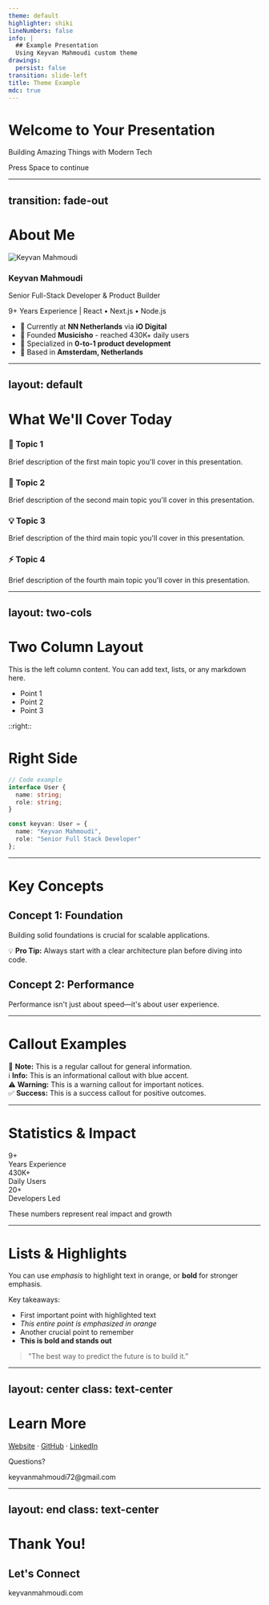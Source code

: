 ```yaml
---
theme: default
highlighter: shiki
lineNumbers: false
info: |
  ## Example Presentation
  Using Keyvan Mahmoudi custom theme
drawings:
  persist: false
transition: slide-left
title: Theme Example
mdc: true
---
```


<style src="./style.css"></style>

# Welcome to Your Presentation

Building Amazing Things with Modern Tech

<div class="pt-12">
  <span @click="$slidev.nav.next" class="px-2 py-1 rounded cursor-pointer" hover="bg-white bg-opacity-10">
    Press Space to continue <carbon:arrow-right class="inline"/>
  </span>
</div>

<div class="abs-br m-6 flex gap-2">
  <a href="https://keyvanmahmoudi.com" target="_blank" alt="Website"
    class="text-xl slidev-icon-btn opacity-50 !border-none !hover:text-white">
    <carbon:globe />
  </a>
  <a href="https://github.com/keyvanmahmoudi" target="_blank" alt="GitHub"
    class="text-xl slidev-icon-btn opacity-50 !border-none !hover:text-white">
    <carbon:logo-github />
  </a>
  <a href="https://www.linkedin.com/in/keyvanmahmoudi" target="_blank" alt="LinkedIn"
    class="text-xl slidev-icon-btn opacity-50 !border-none !hover:text-white">
    <carbon:logo-linkedin />
  </a>
</div>

---
transition: fade-out
---

# About Me

<div class="speaker-info">
  <img src="https://keyvanmahmoudi.com/images/profile.jpg" alt="Keyvan Mahmoudi" />
  <div class="speaker-details">
    <h3>Keyvan Mahmoudi</h3>
    <p>Senior Full-Stack Developer & Product Builder</p>
    <p class="text-primary">9+ Years Experience | React • Next.js • Node.js</p>
  </div>
</div>

<div class="mt-8">

- 🏢 Currently at **NN Netherlands** via **iO Digital**
- 🚀 Founded **Musicisho** - reached 430K+ daily users
- 🎯 Specialized in **0-to-1 product development**
- 📍 Based in **Amsterdam, Netherlands**

</div>

---
layout: default
---

# What We'll Cover Today

<div class="grid-2 mt-8">

<div class="card fade-in">
  <h3 class="text-primary">🎯 Topic 1</h3>
  <p>Brief description of the first main topic you'll cover in this presentation.</p>
</div>

<div class="card fade-in">
  <h3 class="text-primary">🚀 Topic 2</h3>
  <p>Brief description of the second main topic you'll cover in this presentation.</p>
</div>

<div class="card fade-in">
  <h3 class="text-primary">💡 Topic 3</h3>
  <p>Brief description of the third main topic you'll cover in this presentation.</p>
</div>

<div class="card fade-in">
  <h3 class="text-primary">⚡ Topic 4</h3>
  <p>Brief description of the fourth main topic you'll cover in this presentation.</p>
</div>

</div>

---
layout: two-cols
---

# Two Column Layout

This is the left column content. You can add text, lists, or any markdown here.

- Point 1
- Point 2
- Point 3

::right::

# Right Side

```typescript
// Code example
interface User {
  name: string;
  role: string;
}

const keyvan: User = {
  name: "Keyvan Mahmoudi",
  role: "Senior Full Stack Developer"
};
```

---

# Key Concepts

<div class="mt-8">

## Concept 1: <span class="text-primary">Foundation</span>

Building solid foundations is crucial for scalable applications.

<div class="callout">
💡 <strong>Pro Tip:</strong> Always start with a clear architecture plan before diving into code.
</div>

## Concept 2: <span class="text-primary">Performance</span>

Performance isn't just about speed—it's about user experience.

</div>

---

# Callout Examples

<div class="callout">
📝 <strong>Note:</strong> This is a regular callout for general information.
</div>

<div class="callout-info">
ℹ️ <strong>Info:</strong> This is an informational callout with blue accent.
</div>

<div class="callout-warning">
⚠️ <strong>Warning:</strong> This is a warning callout for important notices.
</div>

<div class="callout-success">
✅ <strong>Success:</strong> This is a success callout for positive outcomes.
</div>

---

# Statistics & Impact

<div class="grid-3 mt-8">

<div class="text-center">
  <div class="text-5xl font-bold gradient-text mb-4">9+</div>
  <div class="text-muted">Years Experience</div>
</div>

<div class="text-center">
  <div class="text-5xl font-bold gradient-text mb-4">430K+</div>
  <div class="text-muted">Daily Users</div>
</div>

<div class="text-center">
  <div class="text-5xl font-bold gradient-text mb-4">20+</div>
  <div class="text-muted">Developers Led</div>
</div>

</div>

<div class="mt-12 text-center">
  <p class="text-xl text-muted">These numbers represent real impact and growth</p>
</div>

---

# Lists & Highlights

You can use *emphasis* to highlight text in orange, or **bold** for stronger emphasis.

<div class="mt-8">

Key takeaways:

- First important point with <span class="highlight">highlighted text</span>
- *This entire point is emphasized in orange*
- Another crucial point to remember
- **This is bold and stands out**

</div>

<div class="mt-12">
  <blockquote>
    "The best way to predict the future is to build it."
  </blockquote>
</div>

---
layout: center
class: text-center
---

# Learn More

<div class="mt-8">

[Website](https://keyvanmahmoudi.com) · [GitHub](https://github.com/keyvanmahmoudi) · [LinkedIn](https://www.linkedin.com/in/keyvanmahmoudi)

</div>

<div class="mt-8 text-muted">
  <p>Questions?</p>
  <p class="text-primary text-xl mt-4">keyvanmahmoudi72@gmail.com</p>
</div>

---
layout: end
class: text-center
---

# Thank You!

<div class="mt-8">
  <h2>Let's Connect</h2>
  <p class="mt-4 text-xl">keyvanmahmoudi.com</p>
</div>

<div class="abs-br m-6 flex gap-4 text-2xl">
  <carbon:logo-github />
  <carbon:logo-linkedin />
  <carbon:globe />
</div>

